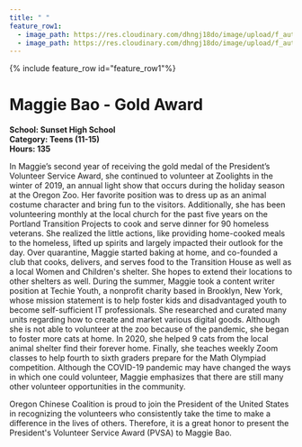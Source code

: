 ```yaml
---
title: " "
feature_row1:
  - image_path: https://res.cloudinary.com/dhngj18do/image/upload/f_auto,q_auto/v1/images/pvsa/2020_maggie_bao
  - image_path: https://res.cloudinary.com/dhngj18do/image/upload/f_auto,q_auto/v1/images/activities/year_2020
---
```


{% include feature_row id="feature_row1"%}

# Maggie Bao - Gold Award

**School: Sunset High School**  
**Category: Teens (11-15)**  
**Hours: 135**  

In Maggie’s second year of receiving the gold medal of the President’s Volunteer Service Award, she continued to volunteer at Zoolights in the winter of 2019, an annual light show that occurs during the holiday season at the Oregon Zoo. Her favorite position was to dress up as an animal costume character and bring fun to the visitors. Additionally, she has been volunteering monthly at the local church for the past five years on the Portland Transition Projects to cook and serve dinner for 90 homeless veterans. She realized the little actions, like providing home-cooked meals to the homeless, lifted up spirits and largely impacted their outlook for the day. Over quarantine, Maggie started baking at home, and co-founded a club that cooks, delivers, and serves food to the Transition House as well as a local Women and Children's shelter. She hopes to extend their locations to other shelters as well. During the summer, Maggie took a content writer position at Techie Youth, a nonprofit charity based in Brooklyn, New York, whose mission statement is to help foster kids and disadvantaged youth to become self-sufficient IT professionals. She researched and curated many units regarding how to create and market various digital goods.  Although she is not able to volunteer at the zoo because of the pandemic, she began to foster more cats at home. In 2020, she helped 9 cats from the local animal shelter find their forever home. Finally, she teaches weekly Zoom classes to help fourth to sixth graders prepare for the Math Olympiad competition. Although the COVID-19 pandemic may have changed the ways in which one could volunteer, Maggie emphasizes that there are still many other volunteer opportunities in the community.

Oregon Chinese Coalition is proud to join the President of the United States in recognizing the volunteers who consistently take the time to make a difference in the lives of others. Therefore, it is a great honor to present the President's Volunteer Service Award (PVSA) to Maggie Bao.
